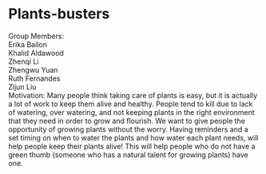 # Plants-busters
Group Members:  
Erika Bailon   
Khalid Aldawood  
Zhenqi Li  
Zhengwu Yuan  
Ruth Fernandes  
Zijun Liu  
Motivation:  Many people think taking care of plants  is easy, but it is actually a lot of work to keep them alive and healthy.  People tend to kill due to lack of watering, over watering, and not keeping plants in the right environment that they need in order to grow and flourish. We want to give people the opportunity of growing plants without the worry. Having reminders and a set timing  on when to water the plants and how water each plant needs, will help people keep their plants alive! This will help people who do not have a green thumb (someone who has a natural talent for growing plants)  have one.
